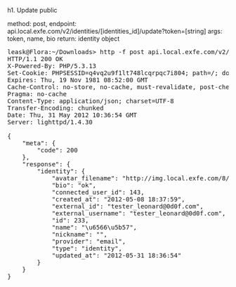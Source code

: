 h1. Update  public


method: post,
endpoint: api.local.exfe.com/v2/identities/[identities_id]/update?token=[string]
args: token, name, bio
return: identity object

<pre>
leask@Flora:~/Downloads> http -f post api.local.exfe.com/v2/identities/233/update?token=sadfsadfsdafsdf bio="ok"
HTTP/1.1 200 OK
X-Powered-By: PHP/5.3.13
Set-Cookie: PHPSESSID=q4vq2u9f1lt748lcqrpqc7i804; path=/; domain=.exfe.com
Expires: Thu, 19 Nov 1981 08:52:00 GMT
Cache-Control: no-store, no-cache, must-revalidate, post-check=0, pre-check=0
Pragma: no-cache
Content-Type: application/json; charset=UTF-8
Transfer-Encoding: chunked
Date: Thu, 31 May 2012 10:36:54 GMT
Server: lighttpd/1.4.30

{
    "meta": {
        "code": 200
    }, 
    "response": {
        "identity": {
            "avatar_filename": "http://img.local.exfe.com/8/6f/86f61dd57ca0c0a177c6b10ee9d62ff8.png", 
            "bio": "ok", 
            "connected_user_id": 143, 
            "created_at": "2012-05-08 18:37:59", 
            "external_id": "tester_leonard@0d0f.com", 
            "external_username": "tester_leonard@0d0f.com", 
            "id": 233, 
            "name": "\u6566\u5b57", 
            "nickname": "", 
            "provider": "email", 
            "type": "identity", 
            "updated_at": "2012-05-31 18:36:54"
        }
    }
}
</pre>